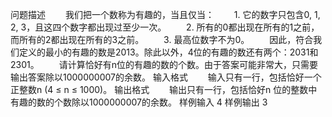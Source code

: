 问题描述
　　我们把一个数称为有趣的，当且仅当：
　　1. 它的数字只包含0, 1, 2, 3，且这四个数字都出现过至少一次。
　　2. 所有的0都出现在所有的1之前，而所有的2都出现在所有的3之前。
　　3. 最高位数字不为0。
　　因此，符合我们定义的最小的有趣的数是2013。除此以外，4位的有趣的数还有两个：2031和2301。
　　请计算恰好有n位的有趣的数的个数。由于答案可能非常大，只需要输出答案除以1000000007的余数。
输入格式
　　输入只有一行，包括恰好一个正整数n (4 ≤ n ≤ 1000)。
输出格式
　　输出只有一行，包括恰好n 位的整数中有趣的数的个数除以1000000007的余数。
样例输入
4
样例输出
3